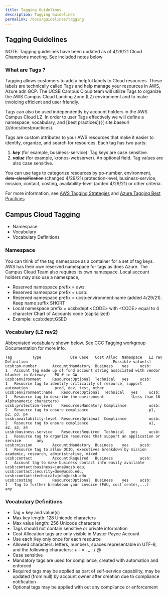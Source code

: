 ```yaml
---
title: Tagging Guidelines
description: Tagging Guidelines
permalink: /docs/guidelines/tagging
---
```


## Tagging Guidelines
NOTE: Tagging guidelines have been updated as of 4/29/21 Cloud Champions meeting. See included notes below

### What are Tags ?
Tagging allows customers to add a helpful labels to Cloud resources. These labels are technically called Tags and help manage your resources in AWS, Azure adn GCP.  The UCSB Campus Cloud team will utilize Tags to organize the AWS Campus Cloud Landing Zone (LZ) environment and to make invoicing efficient and user friendly.

Tags can also be used independently by account holders in the AWS Campus Cloud LZ.  In order to user Tags effectively we will define a namespace, vocabulary, and [best practices]({{ site.baseurl }}/docs/bestpractices).

Tags are custom attributes to your AWS resources that make it easier to identify, organize, and search for resources. Each tag has two parts:
  1.  ***key***  (for example, business-service). Tag keys are case sensitive.
  2. ***value***  (for example, kronos-webserver). An optional field. Tag values are also case sensitive.

You can use tags to categorize resources by po-number, environment, ~~data-classification~~ (changed 4/29/21) protection-level, business-service, mission, contact, costing, availability-level (added 4/29/21) or other criteria.

For more information, see [AWS Tagging Strategies](https://aws.amazon.com/answers/account-management/aws-tagging-strategies/) and [Azure Tagging Best Practices](https://docs.microsoft.com/en-us/azure/cloud-adoption-framework/ready/azure-best-practices/naming-and-tagging)


## Campus Cloud Tagging
*   Namespace
*   Vocabulary
*   Vocabulary Definitions

### Namespace
You can think of the tag namespace as a container for a set of tag keys. AWS has their own reserved namespace for tags as does Azure. The Campus Cloud Team also requires its own namespace. Local account holders may also use a namespace,
*   Reserved namespace prefix = aws:
*   Reserved namespace prefix = ucsb:
*   Reserved namespace prefix = ucsb:environment:name  (added 4/29/21). Keep name suffix SHORT
*   Local namespace prefix = ucsb:dept:\<CODE> with \<CODE> equal to 4 character Chart of Accounts code (capitalized)
*   Example: ucsb:dept:GSED

### Vocabulary (LZ rev2)
Abbreviated vocabulary shown below. See CCC Tagging workgroup Documentation for more info.
```
Tag			Type			 Use Case	Cost Alloc	Namespace	LZ rev	Definition										Possible value(s)
ucsb:po-number		 Account:Mandatory	Business	yes		ucsb:		1	Account tag made up of fund account string associated with vendor blanket in Gateway	PO # in GW		
ucsb:environment	 Resource:Optional	Technical	yes		ucsb:		1	Resource tag to identify criticality of resource, support automation			prod, dev, test, other
ucsb:environment:name	 Resource:Optional	Technical	yes		ucsb:		1	Resource tag to describe the environment			(Less than 16 Alphanumeric characters)
ucsb:protection-level    Resource:Mandatory	Compliance			ucsb:		2	Resource tag to ensure compliance							p1, p2, p3, p4
ucsb:availability-level  Resource:Optional	Compliance			ucsb:		2	Resource tag to ensure compliance							a1, a2, a3, a4
ucsb:business-service	 Resource:Required	Technical	yes		ucsb:		1	Resource tag to organize resources that support an application or service		any
ucsb:mission		 Account:Mandatory	Business	yes		ucsb:		1	Resource tag to allow OCIO, executives breakdown by mission				academic, research, administrative, mixed
ucsb:contact		 Account:Required	Business			ucsb:		1	Account tag to make business contact info easily available				ucsb:contact:business=jane@ucsb.edu, ucsb:contact:security=doe@ucsb.edu, ucsb:contact:technical=john@ucsb.edu
ucsb:costing		 Resource:Optional	Business	yes		ucsb:		1	Tag to further breakdown your invoice (FAU, cost center,...)				any
```

### Vocabulary Definitions
*   Tag = key and value(s)
*   Max key length: 128 Unicode characters
*   Max value length: 256 Unicode characters
*   Tags should not contain sensitive or private information
*   Cost Allocation tags are only visible in Master Payee Account
*   Use each Key only once for each resource
*   Allowed characters:  letters, numbers, spaces representable in UTF-8, and the following characters: + - = . _ : / @
*   Case sensitive
*   Mandatory tags are used for compliance, created with automation and enforced
*   Required tags may be applied as part of self-service capability, may be updated (from null) by account owner after creation due to compliance notification
*   Optional tags may be applied with out any compliance or enforcement

